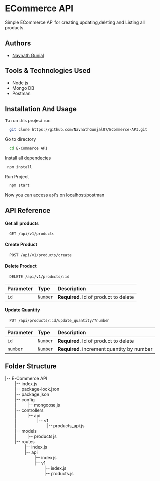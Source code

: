 
# ECommerce API

Simple ECommerce API for creating,updating,deleting and Listing all products.
## Authors

- [Navnath Gunjal](https://github.com/NavnathGunjal07)


## Tools & Technologies Used

- Node js
- Mongo DB
- Postman
## Installation And Usage

To run this project run

```bash
  git clone https://github.com/NavnathGunjal07/ECommerce-API.git
```
Go to directory
```bash
  cd E-Commerce API
```
Install all dependecies
```bash
 npm install
```
Run Project
```bash
  npm start
```

Now you can access api's on localhost/postman

## API Reference

#### Get all products

```http
  GET /api/v1/products
```

#### Create Product

```http
  POST /api/v1/products/create
```

#### Delete Product

```http
  DELETE /api/v1/products/:id
```

| Parameter | Type     | Description                           |
| :-------- | :------- | :--------------------------------     |
| `id`      | `Number` | **Required**. Id of product to delete |


#### Update Quantity

```http
  PUT /api/products/:id/update_quantity/?number
```

| Parameter | Type     | Description                                |
| :-------- | :------- | :--------------------------------          |
| `id`      | `Number` | **Required**. Id of product to delete      |
| `number`  | `Number` | **Required**. increment quantity by number |

## Folder Structure

|-- E-Commerce API  
   &nbsp; &nbsp; &nbsp; &nbsp; |-- index.js  
   &nbsp; &nbsp; &nbsp; &nbsp;  |-- package-lock.json  
    &nbsp; &nbsp; &nbsp; &nbsp; |-- package.json  
    &nbsp; &nbsp; &nbsp; &nbsp; |-- config  
   &nbsp; &nbsp; &nbsp; &nbsp;  |  &nbsp; &nbsp; &nbsp; &nbsp;  |-- mongoose.js  
    &nbsp; &nbsp; &nbsp; &nbsp; |-- controllers  
    &nbsp; &nbsp; &nbsp; &nbsp; |  &nbsp; &nbsp; &nbsp; &nbsp;  |-- api  
   &nbsp; &nbsp; &nbsp; &nbsp;  |  &nbsp; &nbsp; &nbsp; &nbsp; &nbsp; &nbsp; &nbsp; &nbsp;      |-- v1  
   &nbsp; &nbsp; &nbsp; &nbsp;  |      &nbsp; &nbsp; &nbsp; &nbsp; &nbsp; &nbsp; &nbsp; &nbsp; &nbsp; &nbsp; &nbsp; &nbsp;      |-- products_api.js  
    &nbsp; &nbsp; &nbsp; &nbsp; |-- models  
   &nbsp; &nbsp; &nbsp; &nbsp;  |   &nbsp; &nbsp; &nbsp; &nbsp; |-- products.js  
   &nbsp; &nbsp; &nbsp; &nbsp;  |-- routes  
     &nbsp; &nbsp; &nbsp; &nbsp;    &nbsp; &nbsp; &nbsp; &nbsp; |-- index.js  
     &nbsp; &nbsp; &nbsp; &nbsp;   &nbsp; &nbsp; &nbsp; &nbsp;  |-- api  
      &nbsp; &nbsp; &nbsp; &nbsp;    &nbsp; &nbsp; &nbsp; &nbsp; &nbsp; &nbsp; &nbsp; &nbsp;    |-- index.js  
     &nbsp; &nbsp; &nbsp; &nbsp;      &nbsp; &nbsp; &nbsp; &nbsp; &nbsp; &nbsp; &nbsp; &nbsp;   |-- v1  
      &nbsp; &nbsp; &nbsp; &nbsp;          &nbsp; &nbsp; &nbsp; &nbsp; &nbsp; &nbsp; &nbsp; &nbsp; &nbsp; &nbsp; &nbsp; &nbsp;  |-- index.js  
      &nbsp; &nbsp; &nbsp; &nbsp;        &nbsp; &nbsp; &nbsp; &nbsp; &nbsp; &nbsp; &nbsp; &nbsp; &nbsp; &nbsp; &nbsp; &nbsp;    |-- products.js  

